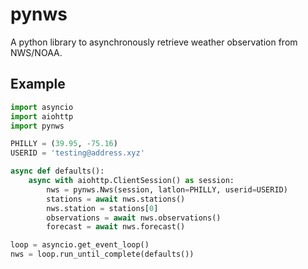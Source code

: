 # pynws

A python library to asynchronously retrieve weather observation from NWS/NOAA.

## Example

```python
import asyncio
import aiohttp
import pynws

PHILLY = (39.95, -75.16)
USERID = 'testing@address.xyz'

async def defaults():
    async with aiohttp.ClientSession() as session:
        nws = pynws.Nws(session, latlon=PHILLY, userid=USERID)
        stations = await nws.stations()
        nws.station = stations[0]
        observations = await nws.observations()
        forecast = await nws.forecast()

loop = asyncio.get_event_loop()
nws = loop.run_until_complete(defaults())
```

